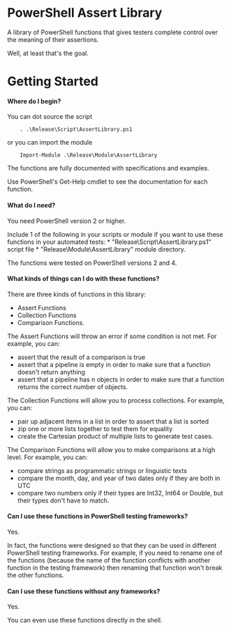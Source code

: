# PowerShell Assert Library
A library of PowerShell functions that gives testers complete control over the meaning of their assertions.

Well, at least that's the goal.

# Getting Started

#### Where do I begin?
You can dot source the script
```
    . .\Release\Script\AssertLibrary.ps1
```
or you can import the module
```
    Import-Module .\Release\Module\AssertLibrary
```

The functions are fully documented with specifications and examples.

Use PowerShell's Get-Help cmdlet to see the documentation for each function.

#### What do I need?
You need PowerShell version 2 or higher.

Include 1 of the following in your scripts or module if you want to use these functions in your automated tests:
    * "Release\Script\AssertLibrary.ps1" script file
    * "Release\Module\AssertLibrary\" module directory.

The functions were tested on PowerShell versions 2 and 4.

#### What kinds of things can I do with these functions?
There are three kinds of functions in this library:
* Assert Functions
* Collection Functions
* Comparison Functions.

The Assert Functions will throw an error if some condition is not met. For example, you can:
* assert that the result of a comparison is true
* assert that a pipeline is empty in order to make sure that a function doesn't return anything
* assert that a pipeline has n objects in order to make sure that a function returns the correct number of objects.

The Collection Functions will allow you to process collections. For example, you can:
* pair up adjacent items in a list in order to assert that a list is sorted
* zip one or more lists together to test them for equality
* create the Cartesian product of multiple lists to generate test cases.

The Comparison Functions will allow you to make comparisons at a high level. For example, you can:
* compare strings as programmatic strings or linguistic texts
* compare the month, day, and year of two dates only if they are both in UTC
* compare two numbers only if their types are Int32, Int64 or Double, but their types don't have to match.

#### Can I use these functions in PowerShell testing frameworks?
Yes.

In fact, the functions were designed so that they can be used in different PowerShell testing frameworks. For example, if you need to rename one of the functions (because the name of the function conflicts with another function in the testing framework) then renaming that function won't break the other functions.

#### Can I use these functions without any frameworks?
Yes.

You can even use these functions directly in the shell.

